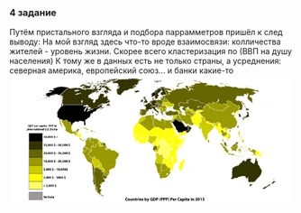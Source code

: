 ### 4 задание
Путём пристального взгляда и подбора паррамметров пришёл к след выводу:
На мой взгляд здесь что-то вроде взаимосвязи: колличества жителей - уровень жизни. Cкорее всего кластеризация по
(ВВП на душу населения)
К тому же в данных есть не только страны, а усреднения: северная америка, европейский союз... и банки какие-то
![](863px-Countries_by_GDP_(PPP)_Per_Capita_in_2015.svg.png)
